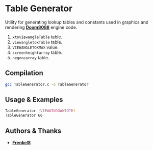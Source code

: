 # Table Generator

Utility for generating lookup tables and constants used in graphics and rendering **[Doom8088](https://github.com/FrenkelS/Doom8088)** engine code.

1. `xtoviewangleTable` table.
2. `viewangletoxTable` table.
3. `VIEWANGLETOXMAX` value.
4. `screenheightarray` table.
5. `negonearray` table. 

## Compilation

```sh
gcc TableGenerator.c -o TableGenerator
```

## Usage & Examples

```sh
TableGenerator [VIEWWINDOWWIDTH]
TableGenerator 60
```

## Authors & Thanks

* **[FrenkelS](https://github.com/FrenkelS)**
